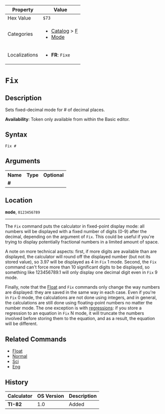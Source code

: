 | Property      | Value |
|---------------|-------|
| Hex Value     | `$73`|
| Categories    | <ul><li>[Catalog](<../categories/Catalog.md>) > [F](<../categories/Catalog.md#F>)</li><li>[Mode](<../categories/Mode.md>)</li></ul> |
| Localizations | <ul><li><b>FR</b>: `Fixe `</li></ul> |

# `Fix `

## Description
Sets fixed-decimal mode for # of decimal places.


<b>Availability</b>: Token only available from within the Basic editor.

## Syntax
`Fix #`

## Arguments
<table>
<tr><th>Name</th><th>Type</th><th>Optional</th></tr>

<tr><td><b>#</b></td><td></td><td></td></tr>

</table>

## Location
<tt><kbd><b>mode</b></kbd></tt>, `0123456789`
<hr>

The `Fix` command puts the calculator in fixed-point display mode: all numbers will be displayed with a fixed number of digits (0-9) after the decimal, depending on the argument of `Fix`. This could be useful if you're trying to display potentially fractional numbers in a limited amount of space.

A note on more technical aspects: first, if more digits are available than are displayed, the calculator will round off the displayed number (but not its stored value), so 3.97 will be displayed as 4 in `Fix` 1 mode. Second, the `Fix` command can't force more than 10 significant digits to be displayed, so something like 123456789.1 will only display one decimal digit even in `Fix` 9 mode.

Finally, note that the [Float](/float) and `Fix` commands only change the way numbers are displayed: they are saved in the same way in each case. Even if you're in `Fix` 0 mode, the calculations are not done using integers, and in general, the calculations are still done using floating-point numbers no matter the number mode. The one exception is with [regressions](/regression-models): if you store a regression to an equation in `Fix` N mode, it will truncate the numbers involved before storing them to the equation, and as a result, the equation will be different.

## Related Commands

*   [Float](/float)
*   [Normal](/normal)
*   [Sci](/sci)
*   [Eng](/eng)

## History
| Calculator | OS Version | Description |
|------------|------------|-------------|
| <b>TI-82</b> | 1.0 | Added |


